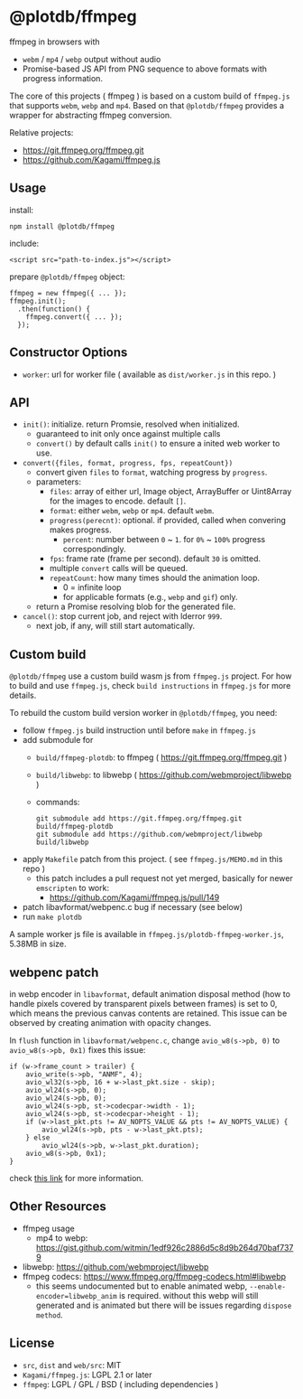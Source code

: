 # @plotdb/ffmpeg

ffmpeg in browsers with

 - `webm` / `mp4` / `webp` output without audio
 - Promise-based JS API from PNG sequence to above formats with progress information.

The core of this projects ( ffmpeg ) is based on a custom build of `ffmpeg.js` that supports `webm`, `webp` and `mp4`. Based on that `@plotdb/ffmpeg` provides a wrapper for abstracting ffmpeg conversion.

Relative projects:

 - https://git.ffmpeg.org/ffmpeg.git
 - https://github.com/Kagami/ffmpeg.js


## Usage

install:

    npm install @plotdb/ffmpeg


include:

    <script src="path-to-index.js"></script>


prepare `@plotdb/ffmpeg` object:

    ffmpeg = new ffmpeg({ ... });
    ffmpeg.init();
      .then(function() {
        ffmpeg.convert({ ... });
      });


## Constructor Options

 - `worker`: url for worker file ( available as `dist/worker.js` in this repo. )


## API

 - `init()`: initialize. return Promsie, resolved when initialized.
   - guaranteed to init only once against multiple calls
   - `convert()` by default calls `init()` to ensure a inited web worker to use.
 - `convert({files, format, progress, fps, repeatCount})`
   - convert given `files` to `format`, watching progress by `progress`.
   - parameters:
     - `files`: array of either url, Image object, ArrayBuffer or Uint8Array for the images to encode. default `[]`.
     - `format`: either `webm`, `webp` or `mp4`. default `webm`.
     - `progress(perecnt)`: optional. if provided, called when convering makes progress.
       - `percent`: number between `0` ~ `1`. for `0%` ~ `100%` progress correspondingly.
     - `fps`: frame rate (frame per second). default `30` is omitted.
     - multiple `convert` calls will be queued.
     - `repeatCount`: how many times should the animation loop.
       - 0 = infinite loop
       - for applicable formats (e.g., `webp` and `gif`) only.
   - return a Promise resolving blob for the generated file.
 - `cancel()`: stop current job, and reject with lderror `999`.
   - next job, if any, will still start automatically.


## Custom build

`@plotdb/ffmpeg` use a custom build wasm js from `ffmpeg.js` project. For how to build and use `ffmpeg.js`, check `build instructions` in `ffmpeg.js` for more details.

To rebuild the custom build version worker in `@plotdb/ffmpeg`, you need:

 - follow `ffmpeg.js` build instruction until before `make` in `ffmpeg.js`
 - add submodule for
   - `build/ffmpeg-plotdb`: to ffmpeg ( https://git.ffmpeg.org/ffmpeg.git )
   - `build/libwebp`: to libwebp ( https://github.com/webmproject/libwebp ) 
   - commands:

         git submodule add https://git.ffmpeg.org/ffmpeg.git build/ffmpeg-plotdb
         git submodule add https://github.com/webmproject/libwebp build/libwebp

 - apply `Makefile` patch from this project. ( see `ffmpeg.js/MEMO.md` in this repo )
   - this patch includes a pull request not yet merged, basically for newer `emscripten` to work:
     - https://github.com/Kagami/ffmpeg.js/pull/149
 - patch libavformat/webpenc.c bug if necessary (see below)
 - run `make plotdb`

A sample worker js file is available in `ffmpeg.js/plotdb-ffmpeg-worker.js`, 5.38MB in size.


## webpenc patch

in webp encoder in `libavformat`, default animation disposal method (how to handle pixels covered by transparent pixels between frames) is set to 0, which means the previous canvas contents are retained. This issue can be observed by creating animation with opacity changes.

In `flush` function in `libavformat/webpenc.c`, change `avio_w8(s->pb, 0)` to `avio_w8(s->pb, 0x1)` fixes this issue:

    if (w->frame_count > trailer) {
        avio_write(s->pb, "ANMF", 4);
        avio_wl32(s->pb, 16 + w->last_pkt.size - skip);
        avio_wl24(s->pb, 0);
        avio_wl24(s->pb, 0);
        avio_wl24(s->pb, st->codecpar->width - 1);
        avio_wl24(s->pb, st->codecpar->height - 1);
        if (w->last_pkt.pts != AV_NOPTS_VALUE && pts != AV_NOPTS_VALUE) {
            avio_wl24(s->pb, pts - w->last_pkt.pts);
        } else
            avio_wl24(s->pb, w->last_pkt.duration);
        avio_w8(s->pb, 0x1);
    }

check [this link](https://trac.ffmpeg.org/ticket/7941) for more information.


## Other Resources

 - ffmpeg usage
   - mp4 to webp: https://gist.github.com/witmin/1edf926c2886d5c8d9b264d70baf7379
 - libwebp: https://github.com/webmproject/libwebp
 - ffmpeg codecs: https://www.ffmpeg.org/ffmpeg-codecs.html#libwebp
   - this seems undocumented but to enable animated webp, `--enable-encoder=libwebp_anim` is required.
     without this webp will still generated and is animated but there will be issues regarding `dispose method`.


## License

 - `src`, `dist` and `web/src`: MIT
 - `Kagami/ffmpeg.js`: LGPL 2.1 or later
 - `ffmpeg`: LGPL / GPL / BSD ( including dependencies )

